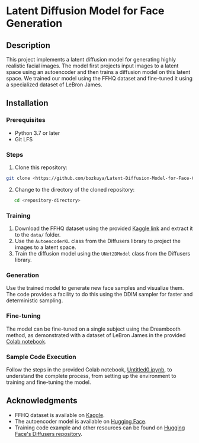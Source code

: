 # Latent Diffusion Model for Face Generation

## Description
This project implements a latent diffusion model for generating highly realistic facial images. The model first projects input images to a latent space using an autoencoder and then trains a diffusion model on this latent space. We trained our model using the FFHQ dataset and fine-tuned it using a specialized dataset of LeBron James.

## Installation

### Prerequisites
- Python 3.7 or later
- Git LFS

### Steps
1. Clone this repository:
```bash
git clone <https://github.com/bozkuya/Latent-Diffusion-Model-for-Face-Generation>
```
2. Change to the directory of the cloned repository:
```bash
   cd <repository-directory>
```

### Training
1. Download the FFHQ dataset using the provided [Kaggle link](https://www.kaggle.com/datasets/denislukovnikov/ffhq256-images-only) and extract it to the `data/` folder.
2. Use the `AutoencoderKL` class from the Diffusers library to project the images to a latent space.
3. Train the diffusion model using the `UNet2DModel` class from the Diffusers library.

### Generation
Use the trained model to generate new face samples and visualize them. The code provides a facility to do this using the DDIM sampler for faster and deterministic sampling.

### Fine-tuning
The model can be fine-tuned on a single subject using the Dreambooth method, as demonstrated with a dataset of LeBron James in the provided [Colab notebook](https://colab.research.google.com/drive/1Gk64JKvC8gNR6uoYs3CY5HCYMi6m0QMi).

### Sample Code Execution
Follow the steps in the provided Colab notebook, [Untitled0.ipynb](https://colab.research.google.com/drive/1Gk64JKvC8gNR6uoYs3CY5HCYMi6m0QMi), to understand the complete process, from setting up the environment to training and fine-tuning the model.

## Acknowledgments
- FFHQ dataset is available on [Kaggle](https://www.kaggle.com/datasets/denislukovnikov/ffhq256-images-only).
- The autoencoder model is available on [Hugging Face](https://huggingface.co/stabilityai/sdxl-vae).
- Training code example and other resources can be found on [Hugging Face's Diffusers repository](https://github.com/huggingface/diffusers/blob/main/examples/unconditional_image_generation/train_unconditional.py).

